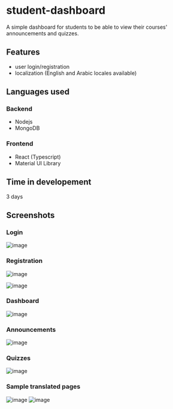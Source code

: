# student-dashboard

A simple dashboard for students to be able to view their courses' announcements and quizzes.

## Features
- user login/registration
- localization (English and Arabic locales available)

## Languages used
### Backend
- Nodejs
- MongoDB
### Frontend
- React (Typescript)
- Material UI Library

## Time in developement
3 days

## Screenshots
### Login
![image](https://github.com/EmanOss/student-dashboard/assets/67837246/a14cacdc-78e4-4557-a9fc-34e045965a50)

### Registration
![image](https://github.com/EmanOss/student-dashboard/assets/67837246/070fdfe9-2f24-46f7-a479-886b73e52802)

![image](https://github.com/EmanOss/student-dashboard/assets/67837246/d24a13f3-993e-48a4-bb14-8354944e10f3)

### Dashboard
![image](https://github.com/EmanOss/student-dashboard/assets/67837246/d17fc88a-7054-4820-b000-558dd1cb515f)

### Announcements
![image](https://github.com/EmanOss/student-dashboard/assets/67837246/4835dfb2-8491-4bc1-8ea9-abc070af931f)

### Quizzes
![image](https://github.com/EmanOss/student-dashboard/assets/67837246/6ab9c1a4-e3fb-48bc-bd15-0d593df0ce01)

### Sample translated pages
![image](https://github.com/EmanOss/student-dashboard/assets/67837246/4bf0e6a8-f975-40e9-95ff-7cd40432c4f1)
![image](https://github.com/EmanOss/student-dashboard/assets/67837246/a803d86f-ef8d-4410-a281-dd7865eac6fe)
